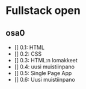 # Fullstack open

## osa0
- [] 0.1: HTML
- [] 0.2: CSS
- [] 0.3: HTML:n lomakkeet
- [] 0.4: uusi muistiinpano
- [] 0.5: Single Page App
- [] 0.6: Uusi muistiinpano
